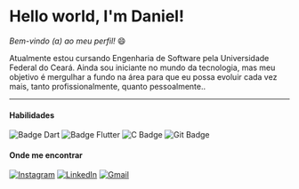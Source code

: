 # Hello world, I'm Daniel!   <img src="https://i.imgur.com/u8HivgI.gif" width="12px">

 _Bem-vindo (a) ao meu perfil!_ :smile:
 
Atualmente estou cursando Engenharia de Software pela Universidade Federal do Ceará. Ainda sou iniciante no mundo da tecnologia, mas meu objetivo é mergulhar a fundo na área para que eu possa evoluir cada vez mais, tanto profissionalmente, quanto pessoalmente..
 
---
   
#### Habilidades

 ![Badge Dart](https://img.shields.io/badge/Dart-0175C2?style=for-the-badge&logo=dart&logoColor=white) 
 ![Badge Flutter](https://img.shields.io/badge/Flutter-02569B?style=for-the-badge&logo=flutter&logoColor=white)
 ![C Badge](https://img.shields.io/badge/C-00599C?style=for-the-badge&logo=c&logoColor=white) 
 ![Git Badge](https://img.shields.io/badge/Git-F05032?style=for-the-badge&logo=git&logoColor=white)

 
  #### Onde me encontrar
  
[![Instagram](https://img.shields.io/badge/Instagram-E4405F?style=for-the-badge&logo=instagram&logoColor=white)](https://www.instagram.com/danferds)
[![LinkedIn](https://img.shields.io/badge/LinkedIn-0077B5?style=for-the-badge&logo=linkedin&logoColor=whit)](https://www.linkedin.com/in/daniel-fer-dev)
[![Gmail](https://img.shields.io/badge/Gmail-D14836?style=for-the-badge&logo=gmail&logoColor=white)](mailto:daniel.dfs.es@gmail.com)
